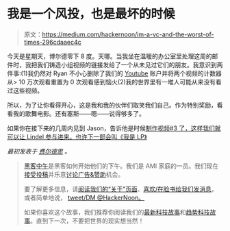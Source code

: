 # 我是一个风投，也是最坏的时候

> 原文：<https://medium.com/hackernoon/im-a-vc-and-the-worst-of-times-296cdaaec4c>

今天是星期天，博尔德零下 8 度。天哪。当我坐在温暖的办公室里处理这周的邮件时，我把我们铸造小组视频的链接发给了一个从未见过它们的朋友。我意识到两件事:(1)我仍然对 Ryan 不小心删除了我们的 [Youtube](https://hackernoon.com/tagged/youtube) 账户并将两个视频的计数器从> 10 万次观看重置为 0 次观看感到恼火(2)我的世界里有一堆人可能从来没有看过这些视频。

所以，为了让你看得开心，这是我和我的伙伴们取笑我们自己。作为特别奖励，看看我的歌舞电影。还有塞斯——嗯——说得够多了。

如果你在接下来的几周内见到 Jason，告诉他是时候[制作视频#3 了，这样我们就可以让 Lindel 参与进来。也许下一部会叫《我是 LP》](https://hackernoon.com/tagged/time)

*最初发表于* [*费尔德思*](http://www.feld.com/archives/2016/12/im-vc-worst-times.html) *。*

> [黑客中午](http://bit.ly/Hackernoon)是黑客如何开始他们的下午。我们是 AMI 家庭的一员。我们现在[接受投稿](http://bit.ly/hackernoonsubmission)并乐意[讨论广告&赞助](mailto:partners@amipublications.com)机会。
> 
> 要了解更多信息，请[阅读我们的“关于”页面](https://goo.gl/4ofytp)、[喜欢/在脸书给我们发消息](http://bit.ly/HackernoonFB)，或者简单地说， [tweet/DM @HackerNoon。](https://goo.gl/k7XYbx)
> 
> 如果你喜欢这个故事，我们推荐你阅读我们的[最新科技故事](http://bit.ly/hackernoonlatestt)和[趋势科技故事](https://hackernoon.com/trending)。直到下一次，不要把世界的现实想当然！